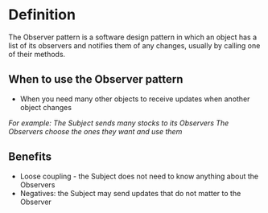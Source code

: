 # Definition
The Observer pattern is a software design pattern in which an object has a list of its observers and notifies them of any changes, usually by calling one of their methods.

## When to use the Observer pattern

* When you need many other objects to receive updates when another object changes

*For example:*
*The Subject sends many stocks to its Observers*
*The Observers choose the ones they want and use them*

## Benefits

* Loose coupling - the Subject does not need to know anything about the Observers
* Negatives: the Subject may send updates that do not matter to the Observer